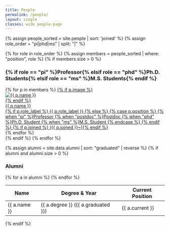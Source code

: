 ```yaml
---
title: People
permalink: /people/
layout: single
classes: wide people-page
---
```


{% assign people_sorted = site.people | sort: 'joined' %}
{% assign role_order = "pi|phd|ms" | split: "|" %}

{% for role in role_order %}
{% assign members = people_sorted | where: "position", role %}
{% if members.size > 0 %}
<h3>
{% if role == "pi" %}Professor{% elsif role == "phd" %}Ph.D. Students{% elsif role == "ms" %}M.S. Students{% endif %}
</h3>

<div class="people-grid">
  {% for p in members %}
  <a class="person-card" href="{{ p.url | relative_url }}">
    {% if p.image %}
    <div class="media">
      <img src="{{ p.image | relative_url }}" alt="{{ p.name }}">
    </div>
    {% endif %}
    <div class="person-meta">
      <div class="person-name">{{ p.name }}</div>
      <div class="person-role">
        {% if p.role_label %}
          {{ p.role_label }}
        {% else %}
          {% case p.position %}
            {% when "pi" %}Professor
            {% when "postdoc" %}Postdoc
            {% when "phd" %}Ph.D. Student
            {% when "ms" %}M.S. Student
          {% endcase %}
        {% endif %}
        {% if p.joined %} ({{ p.joined }}~){% endif %}
      </div>
    </div>
  </a>
  {% endfor %}
</div>
{% endif %}
{% endfor %}

{% assign alumni = site.data.alumni | sort: "graduated" | reverse %}
{% if alumni and alumni.size > 0 %}
<h3>Alumni</h3>
<table class="alumni-table">
<thead><tr><th>Name</th><th>Degree & Year</th><th>Current Position</th></tr></thead>
<tbody>
{% for a in alumni %}
<tr>
  <td>{{ a.name }}</td>
  <td>{{ a.degree }} ({{ a.graduated }})</td>
  <td>{{ a.current }}</td>
</tr>
{% endfor %}
</tbody>
</table>
{% endif %}

